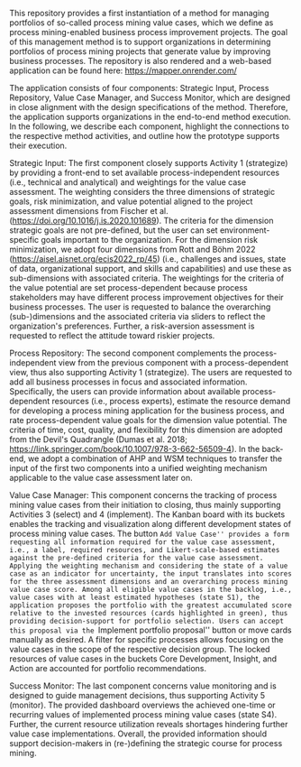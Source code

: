 This repository provides a first instantiation of a method for managing portfolios of so-called process mining value cases, which we define as process mining-enabled business process improvement projects. The goal of this management method is to support organizations in determining portfolios of process mining projects that generate value by improving business processes. The repository is also rendered and a web-based application can be found here: https://mapper.onrender.com/

The application consists of four components: Strategic Input, Process Repository, Value Case Manager, and Success Monitor, which are designed in close alignment with the design specifications of the method. Therefore, the application supports organizations in the end-to-end method execution. In the following, we describe each component, highlight the connections to the respective method activities, and outline how the prototype supports their execution.

Strategic Input:
The first component closely supports Activity 1 (strategize) by providing a front-end to set available process-independent resources (i.e., technical and analytical) and weightings for the value case assessment. The weighting considers the three dimensions of strategic goals, risk minimization, and value potential aligned to the project assessment dimensions from Fischer et al. (https://doi.org/10.1016/j.is.2020.101689). The criteria for the dimension strategic goals are not pre-defined, but the user can set environment-specific goals important to the organization. For the dimension risk minimization, we adopt four dimensions from Rott and Böhm 2022 (https://aisel.aisnet.org/ecis2022_rp/45) (i.e., challenges and issues, state of data, organizational support, and skills and capabilities) and use these as sub-dimensions with associated criteria. The weightings for the criteria of the value potential are set process-dependent because process stakeholders may have different process improvement objectives for their business processes. The user is requested to balance the overarching (sub-)dimensions and the associated criteria via sliders to reflect the organization's preferences. Further, a risk-aversion assessment is requested to reflect the attitude toward riskier projects.

Process Repository:
The second component complements the process-independent view from the previous component with a process-dependent view, thus also supporting Activity 1 (strategize). The users are requested to add all business processes in focus and associated information. Specifically, the users can provide information about available process-dependent resources (i.e., process experts), estimate the resource demand for developing a process mining application for the business process, and rate process-dependent value goals for the dimension value potential. The criteria of time, cost, quality, and flexibility for this dimension are adopted from the Devil's Quadrangle (Dumas et al. 2018; https://link.springer.com/book/10.1007/978-3-662-56509-4). In the back-end, we adopt a combination of AHP and WSM techniques to transfer the input of the first two components into a unified weighting mechanism applicable to the value case assessment later on.

Value Case Manager:
This component concerns the tracking of process mining value cases from their initiation to closing, thus mainly supporting Activities 3 (select) and 4 (implement). The Kanban board with its buckets enables the tracking and visualization along different development states of process mining value cases. The button ``Add Value Case'' provides a form requesting all information required for the value case assessment, i.e., a label, required resources, and Likert-scale-based estimates against the pre-defined criteria for the value case assessment. Applying the weighting mechanism and considering the state of a value case as an indicator for uncertainty, the input translates into scores for the three assessment dimensions and an overarching process mining value case score. Among all eligible value cases in the backlog, i.e., value cases with at least estimated hypotheses (state S1), the application proposes the portfolio with the greatest accumulated score relative to the invested resources (cards highlighted in green), thus providing decision-support for portfolio selection. Users can accept this proposal via the ``Implement portfolio proposal'' button or move cards manually as desired. A filter for specific processes allows focusing on the value cases in the scope of the respective decision group. The locked resources of value cases in the buckets Core Development, Insight, and Action are accounted for portfolio recommendations.

Success Monitor:
The last component concerns value monitoring and is designed to guide management decisions, thus supporting Activity 5 (monitor). The provided dashboard overviews the achieved one-time or recurring values of implemented process mining value cases (state S4). Further, the current resource utilization reveals shortages hindering further value case implementations. Overall, the provided information should support decision-makers in (re-)defining the strategic course for process mining.